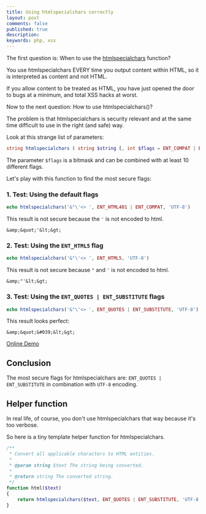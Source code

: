 ```yaml
---
title: Using htmlspecialchars correctly
layout: post
comments: false
published: true
description: 
keywords: php, xss
---
```


The first question is: When to use the [htmlspecialchars](https://php.net/manual/en/function.htmlspecialchars.php) function?

You use htmlspecialchars EVERY time you output content within HTML, 
so it is interpreted as content and not HTML.

If you allow content to be treated as HTML, you have just opened 
the door to bugs at a minimum, and total XSS hacks at worst.

Now to the next question: How to use htmlspecialchars()?

The problem is that htmlspecialchars is security relevant and at 
the same time difficult to use in the right (and safe) way.

Look at this strange list of parameters:

```php
string htmlspecialchars ( string $string [, int $flags = ENT_COMPAT | ENT_HTML401 [, string $encoding = ini_get("default_charset") [, bool $double_encode = TRUE ]]] )
```

The parameter `$flags` is a bitmask and can be combined with at least 10 different flags.

Let's play with this function to find the most secure flags:

### 1. Test: Using the default flags 

```php
echo htmlspecialchars('&"\'<> ', ENT_HTML401 | ENT_COMPAT, 'UTF-8')
```

This result is not secure because the `'` is not encoded to html.

```
&amp;&quot;'&lt;&gt; 
```

### 2. Test: Using the `ENT_HTML5` flag

```php
echo htmlspecialchars('&"\'<> ', ENT_HTML5, 'UTF-8')
```

This result is not secure because `"` and `'` is not encoded to html.

```
&amp;"'&lt;&gt; 
```


### 3. Test: Using the `ENT_QUOTES | ENT_SUBSTITUTE` flags

```php
echo htmlspecialchars('&"\'<> ', ENT_QUOTES | ENT_SUBSTITUTE, 'UTF-8')
```

This result looks perfect:

```
&amp;&quot;&#039;&lt;&gt; 
```

[Online Demo](https://3v4l.org/PvRtm)

## Conclusion

The most secure flags for htmlspecialchars are: `ENT_QUOTES | ENT_SUBSTITUTE` in combination with `UTF-8` encoding.

## Helper function

In real life, of course, you don't use htmlspecialchars that way because it's too verbose.

So here is a tiny template helper function for htmlspecialchars.

```php
/**
 * Convert all applicable characters to HTML entities.
 *
 * @param string $text The string being converted.
 *
 * @return string The converted string.
 */
function html($text)
{
    return htmlspecialchars($text, ENT_QUOTES | ENT_SUBSTITUTE, 'UTF-8');
}
```